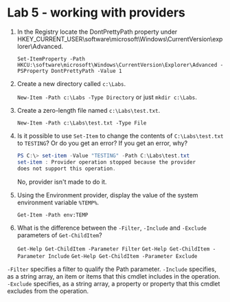 # Lab 5 - working with providers

1. In the Registry locate the DontPrettyPath property under HKEY_CURRENT_USER\software\microsoft\Windows\CurrentVersion\explorer\Advanced.

    `Set-ItemProperty -Path HKCU:\software\microsoft\Windows\CurrentVersion\Explorer\Advanced -PSProperty DontPrettyPath -Value 1`

2. Create a new directory called `c:\Labs`.

    `New-Item -Path c:\Labs -Type Directory` or just `mkdir c:\Labs`.

3. Create a zero-length file named `c:\Labs\test.txt`.

    `New-Item -Path c:\Labs\test.txt -Type File`

4. Is it possible to use `Set-Item` to change the contents of `C:\Labs\test.txt` to `TESTING`? Or do you get an error? If you get an error, why?
                                                         
    ```powershell 
    PS C:\> set-item -Value "TESTING" -Path C:\Labs\test.txt
    set-item : Provider operation stopped because the provider 
    does not support this operation.
    ```

    No, provider isn't made to do it.

5. Using the Environment provider, display the value of the system environment variable `%TEMP%`.

    `Get-Item -Path env:TEMP`


6. What is the difference between the `-Filter`, `-Include` and `-Exclude` parameters of `Get-ChildItem`?

    `Get-Help Get-ChildItem -Parameter Filter`
    `Get-Help Get-ChildItem -Parameter Include`
    `Get-Help Get-ChildItem -Parameter Exclude`

`-Filter` specifies a filter to qualify the Path parameter.
`-Include` specifies, as a string array, an item or items that this cmdlet includes in the operation.
`-Exclude` specifies, as a string array, a property or property that this cmdlet excludes from the operation.
